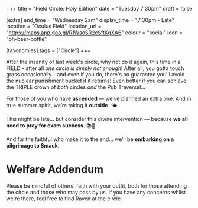 +++
title = "Field Circle: Holy Edition"
date = "Tuesday 7:30pm"
draft = false

[extra]
end_time = "Wednesday 2am"
display_time = "7:30pm - Late"
location = "Oculus Field"
location_url = "https://maps.app.goo.gl/R1WsoSR2cSftKqXA6"
colour = "social"
icon = "ph-beer-bottle"

[taxonomies]
tags = ["Circle"]
+++

After the insanity of last week's circle, why not do it again, this time in a FIELD - after all *one circle is simply not enough*! After all, you gotta touch grass occasionally - and even if you do, there's no guarantee you'll avoid the nuclear punishment bucket if it returns! Even better if you can achieve the TRIPLE crown of *both* circles *and* the Pub Traversal...

For those of you who have **ascended** — we’ve planned an extra one. And in true summer spirit, we’re taking it **outside**. 🌤️

This might be late... but consider this divine intervention — because **we all need to pray for exam success**. 📚🙏

And for the faithful who make it to the end... we’ll be **embarking on a pilgrimage to Smack**.

# Welfare Addendum

Please be mindful of others' faith with your outfit, both for those attending the circle and those who may pass by us. If you have any concerns whilst we're there, feel free to find Raven at the circle.